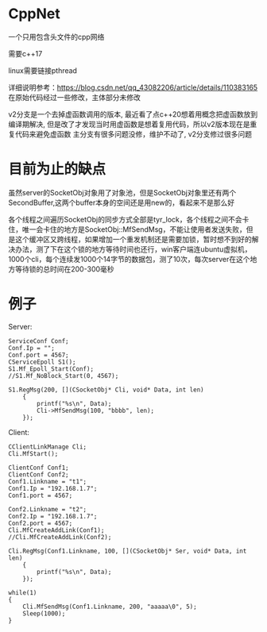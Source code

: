 # CppNet
一个只用包含头文件的cpp网络

需要c++17

linux需要链接pthread

详细说明参考：https://blog.csdn.net/qq_43082206/article/details/110383165 在原始代码经过一些修改，主体部分未修改

v2分支是一个去掉虚函数调用的版本, 最近看了点c++20想着用概念把虚函数放到编译期解决, 但是改了才发现当时用虚函数是想着复用代码，所以v2版本现在是重复代码来避免虚函数
主分支有很多问题没修，维护不动了, v2分支修过很多问题

# 目前为止的缺点

虽然server的SocketObj对象用了对象池，但是SocketObj对象里还有两个SecondBuffer,这两个buffer本身的空间还是用new的，看起来不是那么好

各个线程之间遍历SocketObj的同步方式全部是tyr_lock，各个线程之间不会卡住，唯一会卡住的地方是SocketObj::MfSendMsg，不能让使用者发送失败，但是这个缓冲区又跨线程，如果增加一个重发机制还是需要加锁，暂时想不到好的解决办法，测了下在这个锁的地方等待时间也还行，win客户端连ubuntu虚拟机，1000个cli，每个连续发1000个14字节的数据包，测了10次，每次server在这个地方等待锁的总时间在200-300毫秒

# 例子
Server:

    ServiceConf Conf;
    Conf.Ip = "";
    Conf.port = 4567;
    CServiceEpoll S1();
	S1.Mf_Epoll_Start(Conf);
	//S1.Mf_NoBlock_Start(0, 4567);

    S1.RegMsg(200, [](CSocketObj* Cli, void* Data, int len)
        {
            printf("%s\n", Data);
            Cli->MfSendMsg(100, "bbbb", len);
        });

Client:

	CClientLinkManage Cli;
	Cli.MfStart();

	ClientConf Conf1;
	ClientConf Conf2;
	Conf1.Linkname = "t1";
	Conf1.Ip = "192.168.1.7";
	Conf1.port = 4567;

	Conf2.Linkname = "t2";
	Conf2.Ip = "192.168.1.7";
	Conf2.port = 4567;
	Cli.MfCreateAddLink(Conf1);
	//Cli.MfCreateAddLink(Conf2);

	Cli.RegMsg(Conf1.Linkname, 100, [](CSocketObj* Ser, void* Data, int len)
		{
			printf("%s\n", Data);
		});

	while(1)
	{
		Cli.MfSendMsg(Conf1.Linkname, 200, "aaaaa\0", 5);
		Sleep(1000);
	}
